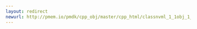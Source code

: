 ```yaml
---
layout: redirect
newurl: http://pmem.io/pmdk/cpp_obj/master/cpp_html/classnvml_1_1obj_1_1pool__base.html
---
```

